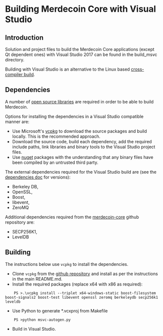 Building Merdecoin Core with Visual Studio
========================================

Introduction
---------------------
Solution and project files to build the Merdecoin Core applications (except Qt dependent ones) with Visual Studio 2017 can be found in the build_msvc directory.

Building with Visual Studio is an alternative to the Linux based [cross-compiler build](https://github.com/merdecoin/merdecoin/blob/master/doc/build-windows.md).

Dependencies
---------------------
A number of [open source libraries](https://github.com/merdecoin/merdecoin/blob/master/doc/dependencies.md) are required in order to be able to build Merdecoin.

Options for installing the dependencies in a Visual Studio compatible manner are:

- Use Microsoft's [vcpkg](https://docs.microsoft.com/en-us/cpp/vcpkg) to download the source packages and build locally. This is the recommended approach.
- Download the source code, build each dependency, add the required include paths, link libraries and binary tools to the Visual Studio project files.
- Use [nuget](https://www.nuget.org/) packages with the understanding that any binary files have been compiled by an untrusted third party.

The external dependencies required for the Visual Studio build are (see the [dependencies doc](https://github.com/merdecoin/merdecoin/blob/master/doc/dependencies.md) for versions):

- Berkeley DB,
- OpenSSL,
- Boost,
- libevent,
- ZeroMQ

Additional dependencies required from the [merdecoin-core](https://github.com/merdecoin-core) github repository are:
- SECP256K1,
- LevelDB

Building
---------------------
The instructions below use `vcpkg` to install the dependencies.

- Clone `vcpkg` from the [github repository](https://github.com/Microsoft/vcpkg) and install as per the instructions in the main README.md.
- Install the required packages (replace x64 with x86 as required):

```
    PS >.\vcpkg install --triplet x64-windows-static boost-filesystem boost-signals2 boost-test libevent openssl zeromq berkeleydb secp256k1 leveldb
```

- Use Python to generate *.vcxproj from Makefile

```
    PS >python msvc-autogen.py
```

- Build in Visual Studio.
